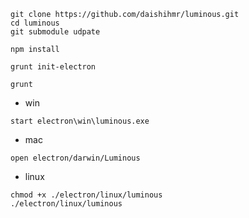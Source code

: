 ```
git clone https://github.com/daishihmr/luminous.git
cd luminous
git submodule udpate

npm install

grunt init-electron

grunt
```

* win

```
start electron\win\luminous.exe
```

* mac

```
open electron/darwin/Luminous
```

* linux

```
chmod +x ./electron/linux/luminous
./electron/linux/luminous
```
